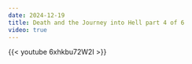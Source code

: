 ```yaml
---
date: 2024-12-19
title: Death and the Journey into Hell part 4 of 6
video: true
---
```



{{< youtube 6xhkbu72W2I >}}
